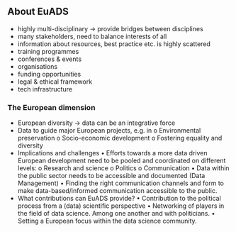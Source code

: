 ## About EuADS

- highly multi-disciplinary -> provide bridges between disciplines
- many stakeholders, need to balance interests of all
- information about resources, best practice etc. is highly scattered
 - training programmes
 - conferences & events
 - organisations
 - funding opportunities
 - legal & ethical framework
 - tech infrastructure


### The European dimension

- European diversity -> data can be an integrative force
- Data to guide major European projects, e.g. in
      o    Environmental preservation
      o    Socio-economic development
      o    Fostering equality and diversity
- Implications and challenges
  •    Efforts towards a more data driven European development need to be pooled and coordinated on different levels:
      o    Research and science
      o    Politics
      o    Communication
  •    Data within the public sector needs to be accessible and documented (Data Management)
  •    Finding the right communication channels and form to make data-based/informed communication accessible to the public.
- What contributions can EuADS provide?
  •    Contribution to the political process from a (data) scientific perspective
  •    Networking of players in the field of data science. Among one another and with politicians.
  •    Setting a European focus within the data science community.
